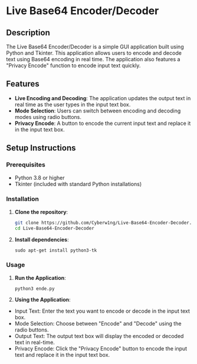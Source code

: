 # Live Base64 Encoder/Decoder

## Description

The Live Base64 Encoder/Decoder is a simple GUI application built using Python and Tkinter. This application allows users to encode and decode text using Base64 encoding in real time. The application also features a "Privacy Encode" function to encode input text quickly.

## Features

- **Live Encoding and Decoding**: The application updates the output text in real time as the user types in the input text box.
- **Mode Selection**: Users can switch between encoding and decoding modes using radio buttons.
- **Privacy Encode**: A button to encode the current input text and replace it in the input text box.


## Setup Instructions

### Prerequisites

- Python 3.8 or higher
- Tkinter (included with standard Python installations)

### Installation

1. **Clone the repository**:
   ```bash
   git clone https://github.com/Cyberw1ng/Live-Base64-Encoder-Decoder.git
   cd Live-Base64-Encoder-Decoder
   ```

2. **Install dependencies**:
   ```
   sudo apt-get install python3-tk
   ```

### Usage

1. **Run the Application**:
   ```
   python3 ende.py
   ```

2. **Using the Application**:

* Input Text: Enter the text you want to encode or decode in the input text box.
* Mode Selection: Choose between "Encode" and "Decode" using the radio buttons.
* Output Text: The output text box will display the encoded or decoded text in real-time.
* Privacy Encode: Click the "Privacy Encode" button to encode the input text and replace it in the input text box.
